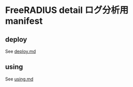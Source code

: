 # FreeRADIUS detail ログ分析用manifest

## deploy

See [deploy.md](docs/deploy.md)

## using

See [using.md](docs/using.md)


